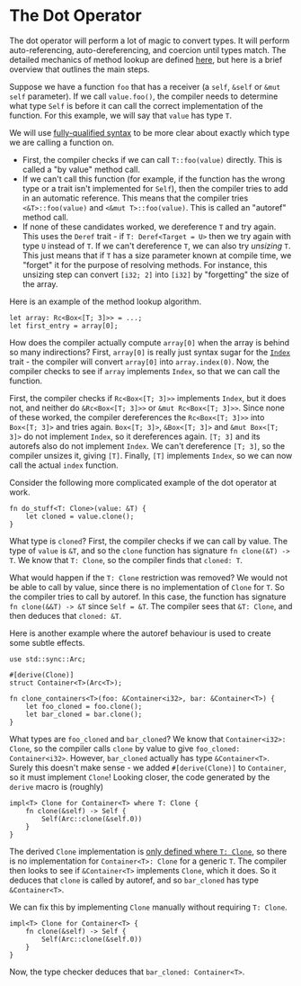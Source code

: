 # The Dot Operator

The dot operator will perform a lot of magic to convert types. It will perform
auto-referencing, auto-dereferencing, and coercion until types match.
The detailed mechanics of method lookup are defined [here][method_lookup],
but here is a brief overview that outlines the main steps.

Suppose we have a function `foo` that has a receiver (a `self`, `&self` or
`&mut self` parameter). If we call `value.foo()`, the compiler needs to determine
what type `Self` is before it can call the correct implementation of the function.
For this example, we will say that `value` has type `T`.

We will use [fully-qualified syntax][fqs]
to be more clear about exactly which type we are calling a function on.

- First, the compiler checks if we can call `T::foo(value)` directly.
This is called a "by value" method call.
- If we can't call this function (for example, if the function has the wrong type
or a trait isn't implemented for `Self`), then the compiler tries to add in an
automatic reference. This means that the compiler tries `<&T>::foo(value)` and
`<&mut T>::foo(value)`. This is called an "autoref" method call.
- If none of these candidates worked, we dereference `T` and try again. This
uses the `Deref` trait - if `T: Deref<Target = U>` then we try again with type `U`
instead of `T`. If we can't dereference `T`, we can also try _unsizing_ `T`.
This just means that if `T` has a size parameter known at compile time, we "forget"
it for the purpose of resolving methods. For instance, this unsizing step can
convert `[i32; 2]` into `[i32]` by "forgetting" the size of the array.

Here is an example of the method lookup algorithm.
```rust.ignore
let array: Rc<Box<[T; 3]>> = ...;
let first_entry = array[0];
```

How does the compiler actually compute `array[0]` when the array is behind so
many indirections? First, `array[0]` is really just syntax sugar for the [`Index`][index]
trait - the compiler will convert `array[0]` into `array.index(0)`. Now, the
compiler checks to see if `array` implements `Index`, so that we can call the
function.

First, the compiler checks if `Rc<Box<[T; 3]>>` implements `Index`, but it
does not, and neither do `&Rc<Box<[T; 3]>>` or `&mut Rc<Box<[T; 3]>>`. Since
none of these worked, the compiler dereferences the `Rc<Box<[T; 3]>>` into
`Box<[T; 3]>` and tries again. `Box<[T; 3]>`, `&Box<[T; 3]>` and `&mut Box<[T; 3]>`
do not implement `Index`, so it dereferences again. `[T; 3]` and its autorefs
also do not implement `Index`. We can't dereference `[T; 3]`, so the compiler
unsizes it, giving `[T]`. Finally, `[T]` implements `Index`, so we can now call the
actual `index` function.

Consider the following more complicated example of the dot operator at work.
```rust.ignore
fn do_stuff<T: Clone>(value: &T) {
    let cloned = value.clone();
}
```
What type is `cloned`? First, the compiler checks if we can call by value.
The type of `value` is `&T`, and so the `clone` function has signature
`fn clone(&T) -> T`. We know that `T: Clone`, so the compiler finds that
`cloned: T`.

What would happen if the `T: Clone` restriction was removed? We would not be able
to call by value, since there is no implementation of `Clone` for `T`. So the
compiler tries to call by autoref. In this case, the function has signature
`fn clone(&&T) -> &T` since `Self = &T`. The compiler sees that `&T: Clone`, and
then deduces that `cloned: &T`.

Here is another example where the autoref behaviour is used to create some subtle
effects.
```rust.ignore
use std::sync::Arc;

#[derive(Clone)]
struct Container<T>(Arc<T>);

fn clone_containers<T>(foo: &Container<i32>, bar: &Container<T>) {
    let foo_cloned = foo.clone();
    let bar_cloned = bar.clone();
}
```
What types are `foo_cloned` and `bar_cloned`? We know that `Container<i32>: Clone`,
so the compiler calls `clone` by value to give `foo_cloned: Container<i32>`.
However, `bar_cloned` actually has type `&Container<T>`. Surely this doesn't make
sense - we added `#[derive(Clone)]` to `Container`, so it must implement `Clone`!
Looking closer, the code generated by the `derive` macro is (roughly)
```rust.ignore
impl<T> Clone for Container<T> where T: Clone {
    fn clone(&self) -> Self {
        Self(Arc::clone(&self.0))
    }
}
```
The derived `Clone` implementation is
[only defined where `T: Clone`][clone],
so there is no implementation for `Container<T>: Clone` for a generic `T`. The
compiler then looks to see if `&Container<T>` implements `Clone`, which it does.
So it deduces that `clone` is called by autoref, and so `bar_cloned` has type
`&Container<T>`.

We can fix this by implementing `Clone` manually without requiring `T: Clone`.
```rust.ignore
impl<T> Clone for Container<T> {
    fn clone(&self) -> Self {
        Self(Arc::clone(&self.0))
    }
}
```
Now, the type checker deduces that `bar_cloned: Container<T>`.

[fqs]: https://doc.rust-lang.org/nightly/book/ch19-03-advanced-traits.html#fully-qualified-syntax-for-disambiguation-calling-methods-with-the-same-name
[method_lookup]: https://rustc-dev-guide.rust-lang.org/method-lookup.html
[index]: https://doc.rust-lang.org/std/ops/trait.Index.html
[clone]: https://doc.rust-lang.org/std/clone/trait.Clone.html#derivable

